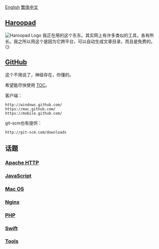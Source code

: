 [English](README.md) [繁体中文](README.zh-Hant.md)


## [Haroopad](http://pad.haroopress.com/user.html)

![Haroopad Logo](http://pad.haroopress.com/assets/images/logo-small.png)
我正在用的这个东东。其实网上有许多类似的工具，各有所长。我之所以用这个是因为它跨平台，可以自动生成文章目录，而且是免费的。:smirk:


## [GitHub](http://github.com/)

这个不用说了，神级存在，你懂的。

希望能尽快使用 [TOC](https://github.com/isaacs/github/issues/215)。

客户端：

```text
http://windows.github.com/
https://mac.github.com/
https://mobile.github.com/
```

git-scm也有提供：

```text
http://git-scm.com/downloads
```


## 话题

### [Apache HTTP](apache.zh.md)

### [JavaScript](js.zh.md)

### [Mac OS](macos.zh.md)

### [Nginx](nginx.zh.md)

### [PHP](php.zh.md)

### [Swift](swift.zh.md)

### [Tools](tools.zh.md)
